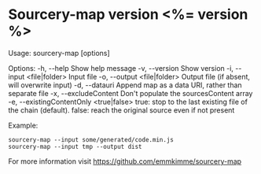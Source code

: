   Sourcery-map version <%= version %>
  =====================================

  Usage:
    sourcery-map [options]

  Options:
    -h, --help                      Show help message
    -v, --version                   Show version
    -i, --input <file|folder>       Input file
    -o, --output <file|folder>      Output file (if absent, will overwrite input)
    -d, --datauri                   Append map as a data URI, rather than separate file
    -x, --excludeContent            Don't populate the sourcesContent array
    -e, --existingContentOnly <true|false>
                                    true: stop to the last existing file of the chain (default).
                                    false: reach the original source even if not present


  Example:

    sourcery-map --input some/generated/code.min.js
    sourcery-map --input tmp --output dist


  For more information visit https://github.com/emmkimme/sourcery-map
